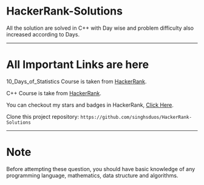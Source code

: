 # HackerRank-Solutions

All the solution are solved in C++ with Day wise and problem difficulty also increased according to Days.

---

# All Important Links are here

10_Days_of_Statistics Course is taken from [HackerRank](https://www.hackerrank.com/domains/tutorials/10-days-of-statistics).

C++ Course is take from [HackerRank](https://www.hackerrank.com/domains/cpp).

You can checkout my stars and badges in HackerRank, [Click Here](https://www.hackerrank.com/ns9628491678).

Clone this project repository: `https://github.com/singhsduos/HackerRank-Solutions`

---

# Note

Before attempting these question, you should have basic knowledge of any programming language, mathematics, data structure and algorithms.

